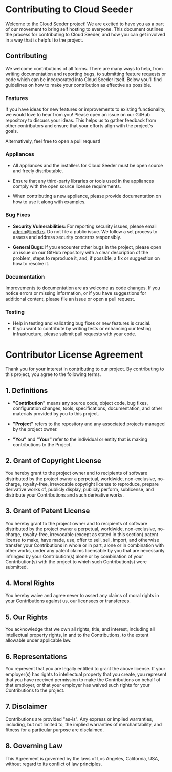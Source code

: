 # Contributing to Cloud Seeder

Welcome to the Cloud Seeder project! We are excited to have you as a part of our movement to bring self hosting to everyone. This document outlines the process for contributing to Cloud Seeder, and how you can get involved in a way that is helpful to the project.


## Contributing

We welcome contributions of all forms. There are many ways to help, from writing documentation and reporting bugs, to submitting feature requests or code which can be incorporated into Cloud Seeder itself. Below you'll find guidelines on how to make your contribution as effective as possible.


### Features

If you have ideas for new features or improvements to existing functionality, we would love to hear from you! Please open an issue on our GitHub repository to discuss your ideas. This helps us to gather feedback from other contributors and ensure that your efforts align with the project's goals.

Alternatively, feel free to open a pull request!


### Appliances


- All appliances and the installers for Cloud Seeder must be open source and freely distributable.

- Ensure that any third-party libraries or tools used in the appliances comply with the open source license requirements.

- When contributing a new appliance, please provide documentation on how to use it along with examples.


### Bug Fixes


- **Security Vulnerabilities:** For reporting security issues, please email admin@ipv6.rs. Do not file a public issue. We follow a set process to assess and address security concerns responsibly.

- **General Bugs:** If you encounter other bugs in the project, please open an issue on our GitHub repository with a clear description of the problem, steps to reproduce it, and, if possible, a fix or suggestion on how to resolve it.

### Documentation

Improvements to documentation are as welcome as code changes. If you notice errors or missing information, or if you have suggestions for additional content, please file an issue or open a pull request.

### Testing

- Help in testing and validating bug fixes or new features is crucial.
- If you want to contribute by writing tests or enhancing our testing infrastructure, please submit pull requests with your code.

# Contributor License Agreement

Thank you for your interest in contributing to our project. By contributing to this project, you agree to the following terms.

## 1. Definitions
- **"Contribution"** means any source code, object code, bug fixes, configuration changes, tools, specifications, documentation, and other materials provided by you to this project.

- **"Project"** refers to the repository and any associated projects managed by the project owner.

- **"You"** and **"Your"** refer to the individual or entity that is making contributions to the Project.

## 2. Grant of Copyright License
You hereby grant to the project owner and to recipients of software distributed by the project owner a perpetual, worldwide, non-exclusive, no-charge, royalty-free, irrevocable copyright license to reproduce, prepare derivative works of, publicly display, publicly perform, sublicense, and distribute your Contributions and such derivative works.

## 3. Grant of Patent License
You hereby grant to the project owner and to recipients of software distributed by the project owner a perpetual, worldwide, non-exclusive, no-charge, royalty-free, irrevocable (except as stated in this section) patent license to make, have made, use, offer to sell, sell, import, and otherwise transfer your Contributions in whole or in part, alone or in combination with other works, under any patent claims licensable by you that are necessarily infringed by your Contribution(s) alone or by combination of your Contribution(s) with the project to which such Contribution(s) were submitted.

## 4. Moral Rights
You hereby waive and agree never to assert any claims of moral rights in your Contributions against us, our licensees or transferees.

## 5. Our Rights
You acknowledge that we own all rights, title, and interest, including all intellectual property rights, in and to the Contributions, to the extent allowable under applicable law.

## 6. Representations
You represent that you are legally entitled to grant the above license. If your employer(s) has rights to intellectual property that you create, you represent that you have received permission to make the Contributions on behalf of that employer, or that your employer has waived such rights for your Contributions to the project.

## 7. Disclaimer
Contributions are provided "as-is". Any express or implied warranties, including, but not limited to, the implied warranties of merchantability, and fitness for a particular purpose are disclaimed.

## 8. Governing Law
This Agreement is governed by the laws of Los Angeles, California, USA, without regard to its conflict of law principles.



